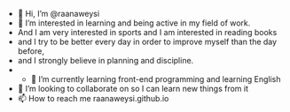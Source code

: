 - 👋 Hi, I’m @raanaweysi
- 👀 I’m interested in learning and being active in my field of work.
-  And I am very interested in sports and I am interested in reading books 
- and I try to be better every day in order to improve myself than the day before,
-  and I strongly believe in planning and discipline. 
- - 🌱 I’m currently learning front-end programming and learning English
- 💞️ I’m looking to collaborate on so I can learn new things from it
- 📫 How to reach me raanaweysi.github.io

<!---
raanaweysi/raanaweysi is a ✨ special ✨ repository because its `README.md` (this file) appears on your GitHub profile.
You can click the Preview link to take a look at your changes.
--->

